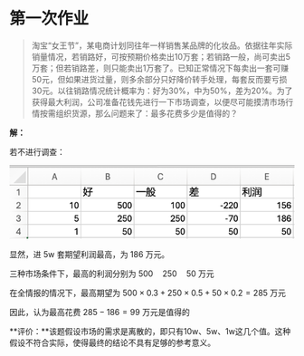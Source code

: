 # 第一次作业

> 淘宝“女王节”，某电商计划同往年一样销售某品牌的化妆品。依据往年实际销量情况，若销路好，可按预期价格卖出10万套；若销路一般，尚可卖出5万套；但若销路差，则只能卖出1万套了。已知正常情况下每卖出一套可赚50元，但如果进货过量，则多余部分只好降价转手处理，每套反而要亏损30元。以往销路情况统计概率为：好为30%，中为50%，差为20%。为了获得最大利润，公司准备花钱先进行一下市场调查，以便尽可能摸清市场行情按需组织货源，那么问题来了：最多花费多少是值得的？

**解：**

若不进行调查：

![image-20240504151723572](assets/image-20240504151723572.png)

显然，进 5w 套期望利润最高，为 186 万元。

三种市场条件下，最高的利润分别为  $500\quad 250\quad 50$ 万元

在全情报的情况下，最高期望为 $500\times 0.3 + 250\times 0.5+50\times 0.2 = 285$ 万元

因此，认为最高花费 $285 - 186 = 99$ 万元是值得的 

**评价：**该题假设市场的需求是离散的，即只有10w、5w、1w这几个值。这种假设不符合实际，使得最终的结论不具有足够的参考意义。
